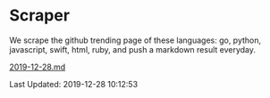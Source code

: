 # Scraper

We scrape the github trending page of these languages: go, python, javascript, swift, html, ruby, and push a markdown result everyday.

[2019-12-28.md](https://github.com/henson/Scraper/blob/master/2019-12-28.md)

Last Updated: 2019-12-28 10:12:53